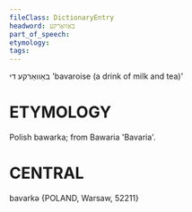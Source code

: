 ```yaml
---
fileClass: DictionaryEntry
headword: באַוואַרקע
part_of_speech: 
etymology: 
tags: 
---
```

באַוואַרקע
די
'bavaroise (a drink of milk and tea)'

ETYMOLOGY
===========
Polish bawarka; from Bawaria 'Bavaria'.

CENTRAL
========

bavarkə {POLAND, Warsaw, 52211}